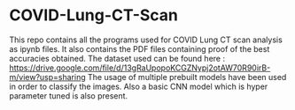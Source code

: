 # COVID-Lung-CT-Scan
This repo contains all the programs used for COVID Lung CT scan analysis as ipynb files. It also contains the PDF files containing proof of the best accuracies obtained.
The dataset used can be found here : https://drive.google.com/file/d/13gRaUpopoKCGZNypj2otAW70R90irB-m/view?usp=sharing
The usage of multiple prebuilt models have been used in order to classify the images. Also a basic CNN model which is hyper parameter tuned is also present.
